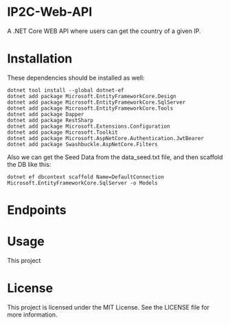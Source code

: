 # IP2C-Web-API

A .NET Core WEB API where users can get the country of a given IP.

# Installation

These dependencies should be installed as well:
```
dotnet tool install --global dotnet-ef
dotnet add package Microsoft.EntityFrameworkCore.Design
dotnet add package Microsoft.EntityFrameworkCore.SqlServer
dotnet add package Microsoft.EntityFrameworkCore.Tools
dotnet add package Dapper
dotnet add package RestSharp
dotnet add package Microsoft.Extensions.Configuration
dotnet add package Microsoft.Toolkit
dotnet add package Microsoft.AspNetCore.Authentication.JwtBearer 
dotnet add package Swashbuckle.AspNetCore.Filters
```

Also we can get the Seed Data from the data_seed.txt file, and then scaffold the DB like this:
```
dotnet ef dbcontext scaffold Name=DefaultConnection  Microsoft.EntityFrameworkCore.SqlServer -o Models
```

# Endpoints

# Usage

This project 

# License

This project is licensed under the MIT License. See the LICENSE file for more information.
